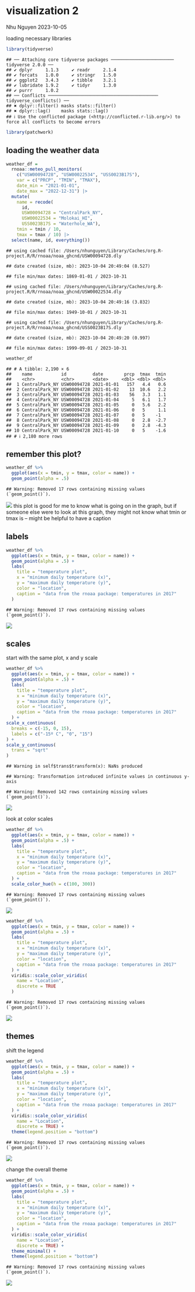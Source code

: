 visualization 2
================
Nhu Nguyen
2023-10-05

loading necessary libraries

``` r
library(tidyverse)
```

    ## ── Attaching core tidyverse packages ──────────────────────── tidyverse 2.0.0 ──
    ## ✔ dplyr     1.1.3     ✔ readr     2.1.4
    ## ✔ forcats   1.0.0     ✔ stringr   1.5.0
    ## ✔ ggplot2   3.4.3     ✔ tibble    3.2.1
    ## ✔ lubridate 1.9.2     ✔ tidyr     1.3.0
    ## ✔ purrr     1.0.2     
    ## ── Conflicts ────────────────────────────────────────── tidyverse_conflicts() ──
    ## ✖ dplyr::filter() masks stats::filter()
    ## ✖ dplyr::lag()    masks stats::lag()
    ## ℹ Use the conflicted package (<http://conflicted.r-lib.org/>) to force all conflicts to become errors

``` r
library(patchwork)
```

## loading the weather data

``` r
weather_df = 
  rnoaa::meteo_pull_monitors(
    c("USW00094728", "USW00022534", "USS0023B17S"),
    var = c("PRCP", "TMIN", "TMAX"), 
    date_min = "2021-01-01",
    date_max = "2022-12-31") |>
  mutate(
    name = recode(
      id, 
      USW00094728 = "CentralPark_NY", 
      USW00022534 = "Molokai_HI",
      USS0023B17S = "Waterhole_WA"),
    tmin = tmin / 10,
    tmax = tmax / 10) |>
  select(name, id, everything())
```

    ## using cached file: /Users/nhunguyen/Library/Caches/org.R-project.R/R/rnoaa/noaa_ghcnd/USW00094728.dly

    ## date created (size, mb): 2023-10-04 20:49:04 (8.527)

    ## file min/max dates: 1869-01-01 / 2023-10-31

    ## using cached file: /Users/nhunguyen/Library/Caches/org.R-project.R/R/rnoaa/noaa_ghcnd/USW00022534.dly

    ## date created (size, mb): 2023-10-04 20:49:16 (3.832)

    ## file min/max dates: 1949-10-01 / 2023-10-31

    ## using cached file: /Users/nhunguyen/Library/Caches/org.R-project.R/R/rnoaa/noaa_ghcnd/USS0023B17S.dly

    ## date created (size, mb): 2023-10-04 20:49:20 (0.997)

    ## file min/max dates: 1999-09-01 / 2023-10-31

``` r
weather_df
```

    ## # A tibble: 2,190 × 6
    ##    name           id          date        prcp  tmax  tmin
    ##    <chr>          <chr>       <date>     <dbl> <dbl> <dbl>
    ##  1 CentralPark_NY USW00094728 2021-01-01   157   4.4   0.6
    ##  2 CentralPark_NY USW00094728 2021-01-02    13  10.6   2.2
    ##  3 CentralPark_NY USW00094728 2021-01-03    56   3.3   1.1
    ##  4 CentralPark_NY USW00094728 2021-01-04     5   6.1   1.7
    ##  5 CentralPark_NY USW00094728 2021-01-05     0   5.6   2.2
    ##  6 CentralPark_NY USW00094728 2021-01-06     0   5     1.1
    ##  7 CentralPark_NY USW00094728 2021-01-07     0   5    -1  
    ##  8 CentralPark_NY USW00094728 2021-01-08     0   2.8  -2.7
    ##  9 CentralPark_NY USW00094728 2021-01-09     0   2.8  -4.3
    ## 10 CentralPark_NY USW00094728 2021-01-10     0   5    -1.6
    ## # ℹ 2,180 more rows

## remember this plot?

``` r
weather_df %>% 
  ggplot(aes(x = tmin, y = tmax, color = name)) + 
  geom_point(alpha = .5)
```

    ## Warning: Removed 17 rows containing missing values (`geom_point()`).

![](visualization_part_2_files/figure-gfm/unnamed-chunk-3-1.png)<!-- -->
this plot is good for me to know what is going on in the graph, but if
someone else were to look at this graph, they might not know what tmin
or tmax is – might be helpful to have a caption

## labels

``` r
weather_df %>% 
  ggplot(aes(x = tmin, y = tmax, color = name)) + 
  geom_point(alpha = .5) + 
  labs(
    title = "temperature plot", 
    x = "minimum daily temperature (x)",
    y = "maximum daily temperature (y)", 
    color = "location", 
    caption = "data from the rnoaa package: temperatures in 2017"
  )
```

    ## Warning: Removed 17 rows containing missing values (`geom_point()`).

![](visualization_part_2_files/figure-gfm/unnamed-chunk-4-1.png)<!-- -->

## scales

start with the same plot, x and y scale

``` r
weather_df %>% 
  ggplot(aes(x = tmin, y = tmax, color = name)) + 
  geom_point(alpha = .5) + 
  labs(
    title = "temperature plot", 
    x = "minimum daily temperature (x)",
    y = "maximum daily temperature (y)", 
    color = "location", 
    caption = "data from the rnoaa package: temperatures in 2017"
  ) + 
scale_x_continuous(
  breaks = c(-15, 0, 15),
  labels = c("-15º C", "0", "15")
) + 
scale_y_continuous(
  trans = "sqrt"
)
```

    ## Warning in self$trans$transform(x): NaNs produced

    ## Warning: Transformation introduced infinite values in continuous y-axis

    ## Warning: Removed 142 rows containing missing values (`geom_point()`).

![](visualization_part_2_files/figure-gfm/unnamed-chunk-5-1.png)<!-- -->

look at color scales

``` r
weather_df %>% 
  ggplot(aes(x = tmin, y = tmax, color = name)) + 
  geom_point(alpha = .5) + 
  labs(
    title = "temperature plot", 
    x = "minimum daily temperature (x)",
    y = "maximum daily temperature (y)", 
    color = "location", 
    caption = "data from the rnoaa package: temperatures in 2017"
  ) + 
  scale_color_hue(h = c(100, 300))
```

    ## Warning: Removed 17 rows containing missing values (`geom_point()`).

![](visualization_part_2_files/figure-gfm/unnamed-chunk-6-1.png)<!-- -->

``` r
weather_df %>% 
  ggplot(aes(x = tmin, y = tmax, color = name)) + 
  geom_point(alpha = .5) + 
  labs(
    title = "temperature plot", 
    x = "minimum daily temperature (x)",
    y = "maximum daily temperature (y)", 
    color = "location", 
    caption = "data from the rnoaa package: temperatures in 2017"
  ) + 
  viridis::scale_color_viridis(
    name = "Location", 
    discrete = TRUE
  )
```

    ## Warning: Removed 17 rows containing missing values (`geom_point()`).

![](visualization_part_2_files/figure-gfm/unnamed-chunk-7-1.png)<!-- -->

## themes

shift the legend

``` r
weather_df %>% 
  ggplot(aes(x = tmin, y = tmax, color = name)) + 
  geom_point(alpha = .5) + 
  labs(
    title = "temperature plot", 
    x = "minimum daily temperature (x)",
    y = "maximum daily temperature (y)", 
    color = "location", 
    caption = "data from the rnoaa package: temperatures in 2017"
  ) + 
  viridis::scale_color_viridis(
    name = "Location", 
    discrete = TRUE) + 
  theme(legend.position = "bottom")
```

    ## Warning: Removed 17 rows containing missing values (`geom_point()`).

![](visualization_part_2_files/figure-gfm/unnamed-chunk-8-1.png)<!-- -->

change the overall theme

``` r
weather_df %>% 
  ggplot(aes(x = tmin, y = tmax, color = name)) + 
  geom_point(alpha = .5) + 
  labs(
    title = "temperature plot", 
    x = "minimum daily temperature (x)",
    y = "maximum daily temperature (y)", 
    color = "location", 
    caption = "data from the rnoaa package: temperatures in 2017"
  ) + 
  viridis::scale_color_viridis(
    name = "Location", 
    discrete = TRUE) + 
  theme_minimal() + 
  theme(legend.position = "bottom")
```

    ## Warning: Removed 17 rows containing missing values (`geom_point()`).

![](visualization_part_2_files/figure-gfm/unnamed-chunk-9-1.png)<!-- -->
